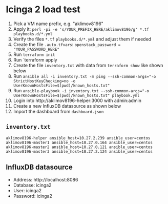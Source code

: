 # Icinga 2 load test

1. Pick a VM name prefix, e.g. "aklimov8196"
2. Apply it: `perl -pi -e 's/YOUR_PREFIX_HERE/aklimov8196/g' *.tf playbooks.d/*.yml`
3. Verify the files `*.tf` `playbooks.d/*.yml` and adjust them if needed
4. Create the file `.auto.tfvars`: `openstack_password = "YOUR_PASSWORD_HERE"`
5. Run `terraform init`
6. Run `terraform apply
7. Create the file `inventory.txt` with data from `terraform show` like shown below
8. Run `ansible all -i inventory.txt -m ping --ssh-common-args="-o StrictHostKeyChecking=no -o UserKnownHostsFile=$(pwd)/known_hosts.txt"`
9. Run `ansible-playbook -i inventory.txt --ssh-common-args="-o UserKnownHostsFile=$(pwd)/known_hosts.txt" playbook.yml`
10. Login into http://aklimov8196-helper:3000 with admin:admin
11. Create a new InfluxDB datasource as shown below
12. Import the dashboard from `dashboard.json`

## `inventory.txt`

```
aklimov8196-helper ansible_host=10.27.2.239 ansible_user=centos
aklimov8196-master1 ansible_host=10.27.0.164 ansible_user=centos
aklimov8196-master2 ansible_host=10.27.0.121 ansible_user=centos
aklimov8196-master3 ansible_host=10.27.2.124 ansible_user=centos
```

## InfluxDB datasource

* Address: http://localhost:8086
* Database: icinga2
* User: icinga2
* Password: icinga2
